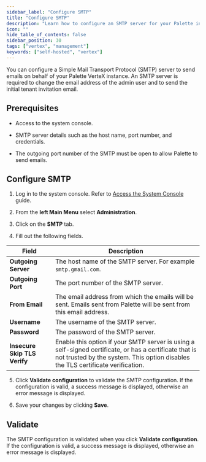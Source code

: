 ```yaml
---
sidebar_label: "Configure SMTP"
title: "Configure SMTP"
description: "Learn how to configure an SMTP server for your Palette instance."
icon: ""
hide_table_of_contents: false
sidebar_position: 30
tags: ["vertex", "management"]
keywords: ["self-hosted", "vertex"]
---
```


You can configure a Simple Mail Transport Protocol (SMTP) server to send emails on behalf of your Palette VerteX instance. An SMTP server is required to change the email address of the admin user and to send the initial tenant invitation email.

## Prerequisites

- Access to the system console.

- SMTP server details such as the host name, port number, and credentials.

- The outgoing port number of the SMTP must be open to allow Palette to send emails.

## Configure SMTP

1. Log in to the system console. Refer to [Access the System Console](system-management.md#access-the-system-console) guide.

2. From the **left Main Menu** select **Administration**.

3. Click on the **SMTP** tab.

4. Fill out the following fields.

  | **Field** | **Description** |
  | --- | --- |
  | **Outgoing Server** | The host name of the SMTP server. For example `smtp.gmail.com`. |
  | **Outgoing Port** | The port number of the SMTP server.|
  | **From Email** | The email address from which the emails will be sent. Emails sent from Palette will be sent from this email address. |
  | **Username** | The username of the SMTP server. |
  | **Password** | The password of the SMTP server. |
  | **Insecure Skip TLS Verify** | Enable this option if your SMTP server is using a self-signed certificate, or has a certificate that is not trusted by the system. This option disables the TLS certificate verification. |


5. Click **Validate configuration** to validate the SMTP configuration. If the configuration is valid, a success message is displayed, otherwise an error message is displayed.


6. Save your changes by clicking **Save**.


## Validate

The SMTP configuration is validated when you click **Validate configuration**. If the configuration is valid, a success message is displayed, otherwise an error message is displayed.